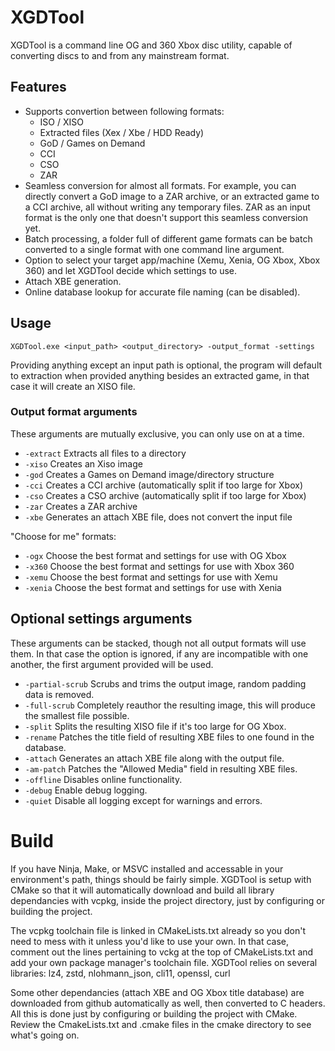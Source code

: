 # XGDTool
XGDTool is a command line OG and 360 Xbox disc utility, capable of converting discs to and from any mainstream format.

## Features
- Supports convertion between following formats:
    - ISO / XISO
    - Extracted files (Xex / Xbe / HDD Ready)
    - GoD / Games on Demand
    - CCI
    - CSO
    - ZAR
- Seamless conversion for almost all formats. For example, you can directly convert a GoD image to a ZAR archive, or an extracted game to a CCI archive, all without writing any temporary files. ZAR as an input format is the only one that doesn't support this seamless conversion yet.
- Batch processing, a folder full of different game formats can be batch converted to a single format with one command line argument.
- Option to select your target app/machine (Xemu, Xenia, OG Xbox, Xbox 360) and let XGDTool decide which settings to use.
- Attach XBE generation.
- Online database lookup for accurate file naming (can be disabled).

## Usage
```XGDTool.exe <input_path> <output_directory> -output_format -settings```

Providing anything except an input path is optional, the program will default to extraction when provided anything besides an extracted game, in that case it will create an XISO file.

### Output format arguments
These arguments are mutually exclusive, you can only use on at a time.
- ```-extract```    Extracts all files to a directory
- ```-xiso```       Creates an Xiso image
- ```-god```        Creates a Games on Demand image/directory structure
- ```-cci```        Creates a CCI archive (automatically split if too large for Xbox)
- ```-cso```        Creates a CSO archive (automatically split if too large for Xbox)
- ```-zar```        Creates a ZAR archive
- ```-xbe```        Generates an attach XBE file, does not convert the input file

"Choose for me" formats:
- ```-ogx```    Choose the best format and settings for use with OG Xbox
- ```-x360```   Choose the best format and settings for use with Xbox 360
- ```-xemu```   Choose the best format and settings for use with Xemu
- ```-xenia```  Choose the best format and settings for use with Xenia

## Optional settings arguments
These arguments can be stacked, though not all output formats will use them. In that case the option is ignored, if any are incompatible with one another, the first argument provided will be used. 
- ```-partial-scrub```  Scrubs and trims the output image, random padding data is removed.
- ```-full-scrub```     Completely reauthor the resulting image, this will produce the smallest file possible.
- ```-split```          Splits the resulting XISO file if it's too large for OG Xbox.
- ```-rename```         Patches the title field of resulting XBE files to one found in the database.
- ```-attach```         Generates an attach XBE file along with the output file.
- ```-am-patch```       Patches the "Allowed Media" field in resulting XBE files.
- ```-offline```        Disables online functionality.
- ```-debug```          Enable debug logging.
- ```-quiet```          Disable all logging except for warnings and errors.

# Build
If you have Ninja, Make, or MSVC installed and accessable in your environment's path, things should be fairly simple. XGDTool is setup with CMake so that it will automatically download and build all library dependancies with vcpkg, inside the project directory, just by configuring or building the project. 

The vcpkg toolchain file is linked in CMakeLists.txt already so you don't need to mess with it unless you'd like to use your own. In that case, comment out the lines pertaining to vckg at the top of CMakeLists.txt and add your own package manager's toolchain file. XGDTool relies on several libraries: lz4, zstd, nlohmann_json, cli11, openssl, curl

Some other dependancies (attach XBE and OG Xbox title database) are downloaded from github automatically as well, then converted to C headers. All this is done just by configuring or building the project with CMake. Review the CmakeLists.txt and .cmake files in the cmake directory to see what's going on.
